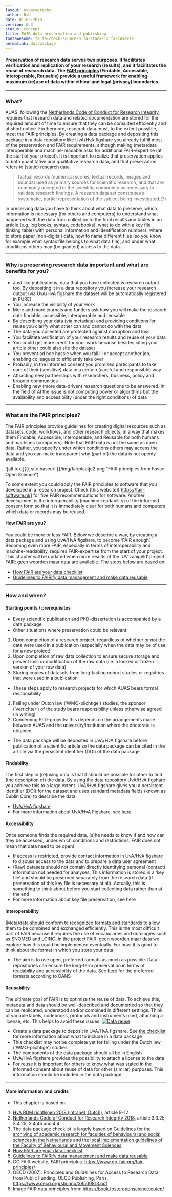 ```yaml
---
layout: uvparagraphs
author: NvU
date: 01-05-2020
version: 0.3
status: concept
title: FAIR data preservation and publishing
fontawesome: fa fa-check-square-o fa-stack-1x fa-inverse
permalink: datapackage
---
```


#### Preservation of research data serves two purposes. It facilitates verification and replication of your research (results), and it facilitates the reuse of research data. The [FAIR principles](https://www.go-fair.org/fair-principles/) (Findable, Accessible, Interoperable, Reusable) provide a useful framework for enabling maximum (re)use of data within ethical and legal (privacy) boundaries.

---

### What?
AUAS, following the [Netherlands Code of Conduct for Research Integrity](https://doi.org/10.17026/dans-2cj-nvwu), requires that research data and related documentation are stored for the required amount of time to ensure that they can be consulted efficiently and at short notice. Furthermore, research data must, to the extent possible, meet the FAIR principles. By creating a data package and depositing this package in a data repository like UvA/HvA figshare you already fulfill most of the preservation and FAIR requirements, although making (meta)data interoperable and machine-readable asks for additional FAIR-expertise (at the start of your project). It is important to realize that preservation applies to both quantitative and qualitative research data, and that preservation refers to (static) research data 
> factual records (numerical scores, textual records, images and sounds) used as primary sources for scientific research, and that are commonly accepted in the scientific community as necessary to validate research findings. A research data set constitutes a systematic, partial representation of the subject being investigated.(7)

In preserving data you have to think about what data to preserve, which information is necessary (for others and computers) to understand what happened with the data from collection to the final results and tables in an article (e.g. log books, syntax, codebooks), what to do with a key file (linking table) with personal information and identification numbers, where to store paper (non-digital) data, how to name different files (so you know for example what syntax file belongs to what data file), and under what conditions others may (be granted) access to the data. 

---

### Why is preserving research data important and what are benefits for you?
- Just like publications, data that you have collected is research output too. By depositing it in a data repository you increase your research output (via UvA/HvA figshare the dataset will be automatically registered in PURE)
- You increase the visibility of your work
- More and more journals and funders ask how you will make the research data findable, accessible, interoperable and reusable
- By describing your data (via metadata) and providing conditions for reuse you clarify what other can and cannot do with the data
- The data you collected are protected against corruption and loss
- You facilitate verification of your research results and reuse of your data
- You could get more credit for your work because besides citing your article other could also site the dataset
- You prevent ad hoc hassle when you fall ill or accept another job, enabling colleagues to efficiently take over
- Probably, in the informed consent you promised participants to take care of their (sensitive) data in a certain (careful and responsible) way
- Attracting new partnerships with researchers, business, policy and broader communities
- Enabling new (more data-driven) research questions to be answered. In the field of AI the issue is not computing power or algorithms but the availability and accessibility (under the right conditions) of data

---

### What are the FAIR principles?
The FAIR principles provide guidelines for creating digital resources such as datasets, code, workflows, and other research objects, in a way that makes them Findable, Accessible, Interoperable, and Reusable for both humans and machines (computers). Note that FAIR data is not the same as open data. Rather, you specify under which conditions others may access the data and you can make transparent why (part of) the data is not openly available.

![alt text]({{ site.baseurl }}/img/fairplaatje2.png "FAIR principles from Foster Open Science")

To some extent you could apply the FAIR principles to software that you developed in a research project. Check (this website)[ https://fair-software.nl/] for five FAIR recommendations for software. Another development is the interoperability (machine-readability) of the informed consent form so that it is immediately clear for both humans and computers which data or records may be reused.

#### How FAIR are you?
You could be more or less FAIR. Below we describe a way, by creating a data package and using UvA/HvA figshare, to become ‘FAIR enough’. Becoming even more FAIR, especially in terms of interoperability and machine-readability, requires FAIR-expertise from the start of your project. This chapter will be updated when more results of the ‘UV zaaigeld’ project [FAIR: geen woorden maar data](https://www.hva.nl/urban-vitality/gedeelde-content/projecten/overkoepelende-projecten/fair-data.html) are available. The steps below are based on:
- [How FAIR are your data checklist](https://doi.org/10.5281/zenodo.3405141)
- [Guidelines to FAIRify data management and make data reusable](https://doi.org/10.5281/zenodo.3368858)

--- 

### How and when?

#### Starting points / prerequisites
- Every scientific publication and PhD-dissertation is accompanied by a data package
- Other situations where preservation could be relevant:
1. Upon completion of a research project, regardless of whether or not the data were used in a publication (especially when the data may be of use for a new project)
2. Upon completion of raw data collection to ensure secure storage and prevent loss or modification of the raw data (i.e. a locked or frozen version of your raw data)
3. Storing copies of datasets from long-lasting cohort studies or registries that were used in a publication
- These steps apply to research projects for which AUAS bears formal responsibility
1. Falling under Dutch law (‘WMO-plichtige’) studies, the sponsor (‘verrichter’) of the study bears responsibility unless otherwise agreed (in writing)
2. Concerning PhD-projects: this depends on the arrangements made between AUAS and the university/institution where the doctorate is obtained
- The data package will be deposited in UvA/HvA figshare before publication of a scientific article so the data package can be cited in the article via the persistent identifier (DOI) of the data package

#### Findability
The first step in (re)using data is that it should be possible for other to find (the description of) the data. By using the data repository UvA/HvA figshare you achieve this to a large extent. UvA/HvA figshare gives you a persistent identifier (DOI) for the dataset and uses standard metadata fields (known as Dublin Core) to describe the data.
- [UvA/HvA figshare](https://uvaauas.figshare.com/auas) 
- For more information about UvA/HvA Figshare, see [here](https://rdm.uva.nl/uva-hva-figshare/introductie.html)

#### Accessibility
Once someone finds the required data, (s)he needs to know if and how can they be accessed, under which conditions and restrictions. FAIR does not mean that data need to be open!
- If access is restricted, provide contact information in UvA/HvA figshare to discuss access to the data and to prepare a data user agreement
- (Raw) datasets should not contain directly identifying personal (contact) information not needed for analyses. This information is stored in a ‘key file’ and should be preserved separately from the research data (if preservation of this key file is necessary at all). Actually, this is something to think about before you start collecting data rather than at the end 
- For more information about key file preservation, see here

#### Interoperability
(Meta)data should conform to recognized formats and standards to allow them to be combined and exchanged efficiently. This is the most difficult part of FAIR because it requires the use of vocabularies and ontologies such as SNOMED and LOINC. In the project [FAIR: geen woorden maar data](https://www.hva.nl/urban-vitality/gedeelde-content/projecten/overkoepelende-projecten/fair-data.html) we explore how this could be implemented eventually. For now, it is good to think about the format in which you store your data. 
- The aim is to use open, preferred formats as much as possible. Data repositories can ensure the long-term preservation in terms of readability and accessibility of the data. See [here](https://dans.knaw.nl/en/about/services/easy/information-about-depositing-data/before-depositing/file-formats?set_language=en) for the preferred formats according to DANS

#### Reusability
The ultimate goal of FAIR is to optimize the reuse of data. To achieve this, metadata and data should be well-described and documented so that they can be replicated, understood and/or combined in different settings. Think of variable labels, codebooks, protocols and instruments used, attaching a license, etc. This helps to avoid these issues:
[![Data reuse](https://img.youtube.com/vi/N2zK3sAtr-4/0.jpg)](https://www.youtube.com/watch?v=N2zK3sAtr-4)

- Create a data package to deposit in UvA/HvA figshare. See <a href="/files/UV_Datapackage_v02_concept.pdf" download="Checklist datapackage">the checklist</a> for more information about what to include in a data package
- This checklist may not be complete yet for falling under the Dutch law ('WMO-plichtige') studies
- The components of the data package should all be in English
- UvA/HvA figshare provides the possibility to attach a license to the data
- For reuse it is important for others to know what was stated in the informed consent about reuse of data for other (similar) purposes. This information should be included in the data package. 

---

#### More information and credits
- This chapter is based on:
1. [HvA RDM richtlijnen 2018 (intranet, Dutch)](https://beleid.mijnhva.nl/nl/PublishingImages/Paginas/default/Onderzoeksdatamanagementbeleid%20%28Research%20Data%20Management%29.pdf), article 8-12
2. [Netherlands Code of Conduct for Research Integrity 2018](https://www.vsnu.nl/files/documents/Netherlands%20Code%20of%20Conduct%20for%20Research%20Integrity%202018.pdf), article 3.3.25, 3.4.25, 3.4.45 and 4.4
3. The data package checklist is largely based on [Guidelines for the archiving of academic research for faculties of behavioural and social sciences in the Netherlands](https://www.universiteitleiden.nl/binaries/content/assets/sociale-wetenschappen/pedagogische-wetenschappen/ethiek-commissie/gedragscodes/guidelines-for-the-archiving-of-academic-research-for-faculties-of-bss.pdf) and the [local implementation guidelines of the Faculty of Behavioural and Movement Sciences](https://www.fgb.vu.nl/nl/over-de-faculteit/facultaire-commissies/vaste-commissie-wetenschap-en-ethiek/index.aspx)
4. [How FAIR are your data checklist](https://doi.org/10.5281/zenodo.3405141)
5. [Guidelines to FAIRify data management and make data reusable](https://doi.org/10.5281/zenodo.3368858)
6. GO FAIR website, FAIR principles. https://www.go-fair.org/fair-principles/
7. OECD (2007). Principles and Guidelines for Access to Research Data from Public Funding. OECD Publishing, Paris. https://www.oecd.org/sti/inno/38500813.pdf
8. Image FAIR data principles from: https://book.fosteropenscience.eu/en/

 



